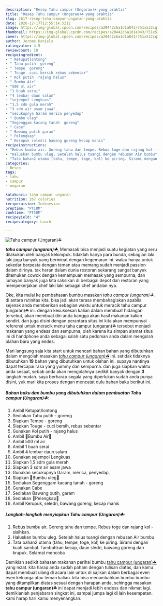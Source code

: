 ```yaml
---
description: "Resep Tahu campur (Ungaran)☘ yang praktis"
title: "Resep Tahu campur (Ungaran)☘ yang praktis"
slug: 2617-resep-tahu-campur-ungaran-yang-praktis
date: 2020-12-17T12:55:14.521Z
image: https://img-global.cpcdn.com/recipes/a29442c6a1d1a043/751x532cq70/tahu-campur-ungaran☘-foto-resep-utama.jpg
thumbnail: https://img-global.cpcdn.com/recipes/a29442c6a1d1a043/751x532cq70/tahu-campur-ungaran☘-foto-resep-utama.jpg
cover: https://img-global.cpcdn.com/recipes/a29442c6a1d1a043/751x532cq70/tahu-campur-ungaran☘-foto-resep-utama.jpg
author: Jerome Daniels
ratingvalue: 4.5
reviewcount: 10
recipeingredient:
- " Ketupatlontong"
- " Tahu putih  goreng"
- " Tempe  goreng"
- " Touge  cuci bersih rebus sebentar"
- " Kol putih  rajang halus"
- " Bumbu Air"
- "500 ml air"
- "1 buah serai"
- "4 lembar daun salam"
- "sejempol Lengkuas"
- "1,5 sdm gula merah"
- "3 sdm air asam jawa"
- "secukupnya Garam merica penyedap"
- " Bumbu uleg"
- "Segenggam kacang tanah  goreng"
- " Cabe"
- " Bawang putih garam"
- " Pelengkap"
- " Kerupuk seledri bawang goreng kecap manis"
recipeinstructions:
- "Rebus bumbu air. Goreng tahu dan tempe. Rebus toge dan rajang kol - sisihkan."
- "Haluskan bumbu uleg. Setelah halus tuangi dengan rebusan Air bumbu"
- "Tata bahan2 utama (tahu, tempe, toge, kol) ke piring. Sirami dengan kuah sambal. Tambahkan kecap, daun sledri, bawang goreng dan krupuk. Selamat mencoba"
categories:
- Resep
tags:
- tahu
- campur
- ungaran

katakunci: tahu campur ungaran 
nutrition: 267 calories
recipecuisine: Indonesian
preptime: "PT10M"
cooktime: "PT58M"
recipeyield: "4"
recipecategory: Lunch

---
```



![Tahu campur (Ungaran)☘](https://img-global.cpcdn.com/recipes/a29442c6a1d1a043/751x532cq70/tahu-campur-ungaran☘-foto-resep-utama.jpg)

<b><i>tahu campur (ungaran)☘</i></b>, Memasak bisa menjadi suatu kegiatan yang seru dilakukan oleh banyak kelompok. tidaklah hanya para bunda, sebagian laki laki juga banyak yang berminat dengan kegemaran ini. walau hanya untuk sekedar berpesta dengan teman atau memang sudah menjadi passion dalam dirinya. tak heran dalam dunia restoran sekarang sangat banyak ditemukan cowok dengan kemampuan memasak yang sempurna, dan lumayan banyak juga kita saksikan di berbagai depot dan restoran yang mempekerjakan chef laki laki sebagai chef andalan nya.



Oke, kita mulai ke pembahasan bumbu masakan <i>tahu campur (ungaran)☘</i>. di antara rutinitas kita, bisa jadi akan terasa membahagiakan apabila sejenak anda memberikan sebagian waktu untuk meracik tahu campur (ungaran)☘ ini. dengan kesuksesan kalian dalam membuat hidangan tersebut, akan membuat diri anda bangga akan hasil makanan kalian sendiri. dan juga disini dengan perantara situs ini kita akan mempunyai referensi untuk meracik menu <u>tahu campur (ungaran)☘</u> tersebut menjadi makanan yang endess dan sempurna, oleh karena itu simpan alamat situs ini di handphone anda sebagai salah satu pedoman anda dalam mengolah olahan baru yang endes.


Mari langsung saja kita start untuk mencari bahan bahan yang dibutuhkan dalam mengolah masakan <u><i>tahu campur (ungaran)☘</i></u> ini. setidak tidaknya dibutuhkan <b>19</b> bahan yang dibutuhkan untuk olahan ini. supaya nantinya dapat tercapai rasa yang yummy dan sempurna. dan juga siapkan waktu anda sesaat, sebab anda akan mengolahnya sedikit banyak dengan <b>3</b> langkah mudah. saya berharap segala yang diperlukan sudah anda punya disini, yuk mari kita proses dengan mencatat dulu bahan baku berikut ini.

<!--inarticleads1-->

##### Bahan baku dan bumbu yang dibutuhkan dalam pembuatan Tahu campur (Ungaran)☘:

1. Ambil  Ketupat/lontong
1. Sediakan  Tahu putih - goreng
1. Siapkan  Tempe - goreng
1. Siapkan  Touge - cuci bersih, rebus sebentar
1. Gunakan  Kol putih - rajang halus
1. Ambil  🌸Bumbu Air🌸
1. Ambil 500 ml air
1. Ambil 1 buah serai
1. Ambil 4 lembar daun salam
1. Gunakan sejempol Lengkuas
1. Siapkan 1,5 sdm gula merah
1. Siapkan 3 sdm air asam jawa
1. Gunakan secukupnya Garam, merica, penyedap,
1. Siapkan  🌸Bumbu uleg🌸
1. Sediakan Segenggam kacang tanah - goreng
1. Gunakan  Cabe
1. Sediakan  Bawang putih, garam
1. Sediakan  🌸Pelengkap🌸
1. Ambil  Kerupuk, seledri, bawang goreng, kecap manis




<!--inarticleads2-->

##### Langkah-langkah menyiapkan Tahu campur (Ungaran)☘:

1. Rebus bumbu air. Goreng tahu dan tempe. Rebus toge dan rajang kol - sisihkan.
1. Haluskan bumbu uleg. Setelah halus tuangi dengan rebusan Air bumbu
1. Tata bahan2 utama (tahu, tempe, toge, kol) ke piring. Sirami dengan kuah sambal. Tambahkan kecap, daun sledri, bawang goreng dan krupuk. Selamat mencoba




Demikian sedikit bahasan makanan perihal bumbu <u>tahu campur (ungaran)☘</u> yang lezat. kita harap anda sudah paham dengan tulisan diatas, dan kamu dapat membuat ulang di acara lain untuk di sajikan dalam berbagai even even keluarga atau teman kalian. kita bisa menambahkan bumbu bumbu yang ditampilkan diatas sesuai dengan harapan anda, sehingga masakan <b>tahu campur (ungaran)☘</b> ini dapat menjadi lebih endess dan nikmat lagi. demikianlah penjabaran singkat ini, sampai jumpa lagi di lain kesempatan. kami harap hari kamu menyenangkan.
